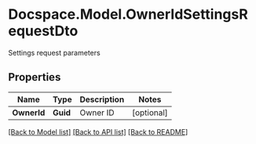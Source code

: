 # Docspace.Model.OwnerIdSettingsRequestDto
Settings request parameters

## Properties

Name | Type | Description | Notes
------------ | ------------- | ------------- | -------------
**OwnerId** | **Guid** | Owner ID | [optional] 

[[Back to Model list]](../README.md#documentation-for-models) [[Back to API list]](../README.md#documentation-for-api-endpoints) [[Back to README]](../README.md)


